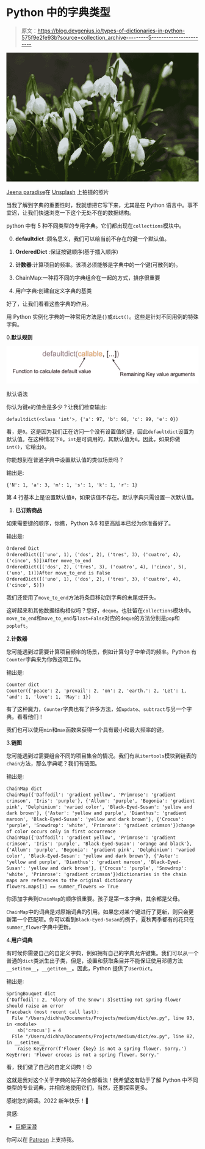 # Python 中的字典类型

> 原文：<https://blog.devgenius.io/types-of-dictionaries-in-python-575f9e2fe93b?source=collection_archive---------5----------------------->

![](img/134b5d9f22781602c6b68285d10d1c04.png)

[Jeena paradise](https://unsplash.com/@jeena?utm_source=unsplash&utm_medium=referral&utm_content=creditCopyText)在 [Unsplash](https://unsplash.com/s/photos/winter-crocus?utm_source=unsplash&utm_medium=referral&utm_content=creditCopyText) 上拍摄的照片

当我了解到字典的重要性时，我就想把它写下来，尤其是在 Python 语言中。事不宜迟，让我们快速浏览一下这个无处不在的数据结构。

python 中有 5 种不同类型的专用字典。它们都出现在`collections`模块中。

0. **defaultdict** :顾名思义，我们可以给当前不存在的键一个默认值。

1.  **OrderedDict** :保证按键顺序(基于插入顺序)
2.  **计数器**:计算项目的频率。该项必须能够是字典中的一个键(可散列的)。
3.  ChainMap:一种将不同的字典组合在一起的方式，排序很重要
4.  用户字典:创建自定义字典的基类

好了，让我们看看这些字典的作用。

用 Python 实例化字典的一种常用方法是`{}`或`dict()`。这些是针对不同用例的特殊字典。

0.**默认规则**

![](img/e5471a12a02787d3a3a619b529fd3ef8.png)

默认语法

你认为键`e`的值会是多少？让我们检查输出:

```
defaultdict(<class 'int'>, {'a': 97, 'b': 98, 'c': 99, 'e': 0})
```

看，是`0`。这是因为我们正在访问一个没有设置值的键，因此`defaultdict`设置为默认值。在这种情况下`0`。`int`是可调用的，其默认值为`0`。因此，如果你做`int()`，它给出`0`。

你能想到在普通字典中设置默认值的类似场景吗？

输出是:

```
{'N': 1, 'a': 3, 'm': 1, 's': 1, 'k': 1, 'r': 1}
```

第 4 行基本上是设置默认值`0`，如果该值不存在。默认字典只需设置一次默认值。

1.  **已订购商品**

如果需要键的顺序，你瞧，Python 3.6 和更高版本已经为你准备好了。

输出是:

```
Ordered Dict
OrderedDict([('uno', 1), ('dos', 2), ('tres', 3), ('cuatro', 4), ('cinco', 5)])After move_to_end
OrderedDict([('dos', 2), ('tres', 3), ('cuatro', 4), ('cinco', 5), ('uno', 1)])After move_to_end is False
OrderedDict([('uno', 1), ('dos', 2), ('tres', 3), ('cuatro', 4), ('cinco', 5)])
```

我们还使用了`move_to_end`方法将条目移动到字典的末尾或开头。

这听起来和其他数据结构相似吗？您好，`deque`。也驻留在`collections`模块中。`move_to_end`和`move_to_end`与`last=False`对应的`deque`的方法分别是`pop`和`popleft`。

2.**计数器**

您可能遇到过需要计算项目频率的场景，例如计算句子中单词的频率。Python 有`Counter`字典来为你做这项工作。

输出是:

```
Counter dict
Counter({'peace': 2, 'prevail': 2, 'on': 2, 'earth.': 2, 'Let': 1, 'and': 1, 'love': 1, 'May': 1})
```

有了这种魔力，`Counter`字典也有了许多方法，如`update`、`subtract`与另一个字典。看看他们！

我们也可以使用`min`和`max`函数来获得一个具有最小和最大频率的键。

3.**链图**

您可能遇到过需要组合不同的项目集合的情况。我们有从`itertools`模块到链表的`chain`方法，那么字典呢？我们有链图。

输出是:

```
ChainMap dict
ChainMap({'Daffodil': 'gradient yellow', 'Primrose': 'gradient crimson', 'Iris': 'purple'}, {'Allum': 'purple', 'Begonia': 'gradient pink', 'Delphinium': 'varied color', 'Black-Eyed-Susan': 'yellow and dark brown'}, {'Aster': 'yellow and purple', 'Dianthus': 'gradient maroon', 'Black-Eyed-Susan': 'yellow and dark brown'}, {'Crocus': 'purple', 'Snowdrop': 'white', 'Primrose': 'gradient crimson'})change of color occurs only in first occurrence
ChainMap({'Daffodil': 'gradient yellow', 'Primrose': 'gradient crimson', 'Iris': 'purple', 'Black-Eyed-Susan': 'orange and black'}, {'Allum': 'purple', 'Begonia': 'gradient pink', 'Delphinium': 'varied color', 'Black-Eyed-Susan': 'yellow and dark brown'}, {'Aster': 'yellow and purple', 'Dianthus': 'gradient maroon', 'Black-Eyed-Susan': 'yellow and dark brown'}, {'Crocus': 'purple', 'Snowdrop': 'white', 'Primrose': 'gradient crimson'})dictionaries in the chain maps are references to the original dictionary
flowers.maps[1] == summer_flowers => True
```

你添加字典到`ChainMap`的顺序很重要。孩子是第一本字典，其余都是父母。

`ChainMap`中的词典是对原始词典的引用。如果您对某个键进行了更新，则只会更新第一个匹配项。你可以看到`Black-Eyed-Susan`的例子，夏秋两季都有的花只在`summer_flower`字典中更新。

4.**用户词典**

有时候你需要自己的自定义字典，例如拥有自己的字典允许键集。我们可以从一个普通的`dict`类派生出子类，但是，设置和获取条目并不能保证使用邓德方法`__setitem__`，`__getitem__`。因此，Python 提供了`UserDict`。

输出是:

```
SpringBouquet dict
{'Daffodil': 2, 'Glory of the Snow': 3}setting not spring flower should raise an error
Traceback (most recent call last):
  File "/Users/dichha/Documents/Projects/medium/dict/ex.py", line 93, in <module>
    sb['crocus'] = 4
  File "/Users/dichha/Documents/Projects/medium/dict/ex.py", line 82, in __setitem__
    raise KeyError(f'Flower {key} is not a spring flower. Sorry.')
KeyError: 'Flower crocus is not a spring flower. Sorry.'
```

看，我们做了自己的自定义词典！😍

这就是我对这个关于字典的帖子的全部看法！我希望这有助于了解 Python 中不同类型的专业词典，并相应地使用它们，当然，还要探索更多。

感谢您的阅读。2022 新年快乐！🦋

灵感:

*   [巨蟒深潜](https://www.udemy.com/course/python-3-deep-dive-part-3/)

你可以在 [Patreon](https://www.patreon.com/dkhambu) 上支持我。